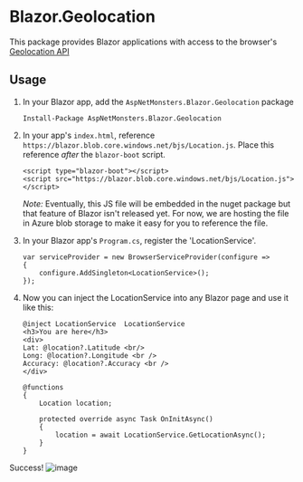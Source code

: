 # Blazor.Geolocation
This package provides Blazor applications with access to the browser's [Geolocation API](https://developer.mozilla.org/en-US/docs/Web/API/Geolocation)

## Usage
1) In your Blazor app, add the `AspNetMonsters.Blazor.Geolocation` package

    ```
    Install-Package AspNetMonsters.Blazor.Geolocation
    ```

1) In your app's `index.html`, reference `https://blazor.blob.core.windows.net/bjs/Location.js`. Place this reference _after_ the `blazor-boot` script. 

    ```
    <script type="blazor-boot"></script>
    <script src="https://blazor.blob.core.windows.net/bjs/Location.js"> </script>
    ```

    *Note:* Eventually, this JS file will be embedded in the nuget package but that feature of Blazor isn't released yet. For now, we are hosting the file in Azure blob storage to make it easy for you to reference the file.

1) In your Blazor app's `Program.cs`, register the 'LocationService'.

    ```
    var serviceProvider = new BrowserServiceProvider(configure =>
    {
        configure.AddSingleton<LocationService>();
    });
    ```

1) Now you can inject the LocationService into any Blazor page and use it like this:

    ```
    @inject LocationService  LocationService
    <h3>You are here</h3>
    <div>
    Lat: @location?.Latitude <br/>
    Long: @location?.Longitude <br />
    Accuracy: @location?.Accuracy <br />
    </div>

    @functions
    {
        Location location;

        protected override async Task OnInitAsync()
        {
            location = await LocationService.GetLocationAsync();
        }
    }
    ```

Success!
![image](https://user-images.githubusercontent.com/2531875/37178457-c86888a0-22df-11e8-8667-d6f7eba80691.png)
